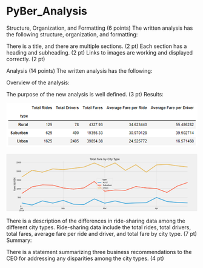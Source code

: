 # PyBer_Analysis

Structure, Organization, and Formatting (6 points)
The written analysis has the following structure, organization, and formatting:

There is a title, and there are multiple sections. (2 pt)
Each section has a heading and subheading. (2 pt)
Links to images are working and displayed correctly. (2 pt)

Analysis (14 points)
The written analysis has the following:

Overview of the analysis:

The purpose of the new analysis is well defined. (3 pt)
Results:

![DataFrame with Summary Statistics, All Data](https://github.com/saramcel/PyBer_Analysis/blob/312f44987052ddd962d98e2fbee3ab9a8bd685c8/analysis/PyBer_Summary_DataFrame.png)

![Line Graph of Fares by City Type, Spring 2019](https://github.com/saramcel/PyBer_Analysis/blob/3fa5d61729d428c3cdd0ed7459bedd786f319c86/analysis/PyBer_fare_summary.png)

There is a description of the differences in ride-sharing data among the different city types. Ride-sharing data include the total rides, total drivers, total fares, average fare per ride and driver, and total fare by city type. (7 pt)
Summary:

There is a statement summarizing three business recommendations to the CEO for addressing any disparities among the city types. (4 pt)
